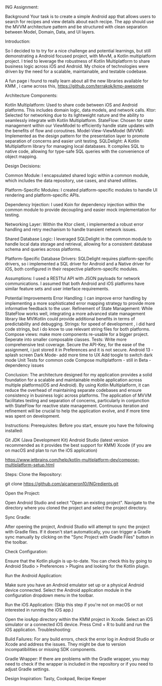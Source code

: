 ING Assignment:

Background
Your task is to create a simple Android app that allows users to search for recipes and view 
details about each recipe. The app should use the MVVM architecture pattern and be 
structured with clean separation between Model, Domain, Data, and UI layers.

Introduction:

So I decided to to try for a nice challenge and potential learnings, but still demonstrating a
Android focused project, with MvvM,  a Kotlin multiplatform project.
I tried to leverage the robustness of Kotlin Multiplatform to share business logic across iOS and Android.
My choice of technologies were driven by the need for a scalable, maintainable, and testable codebase.

A fun page i found to really learn about all the new libraries available for KMM , i came across this,
https://github.com/terrakok/kmp-awesome

Architecture Components:

Kotlin Multiplatform: Used to share code between iOS and Android platforms. This includes domain logic, data models, and network calls.
Ktor: Selected for networking due to its lightweight nature and the ability to seamlessly integrate with Kotlin Multiplatform.
StateFlow: Chosen for state management within our ViewModel to efficiently handle state updates with the benefits of flow and coroutines.
Model-View-ViewModel (MVVM): Implemented as the design pattern for the presentation layer to promote separation of concerns and easier unit testing.
SQLDelight: A Kotlin Multiplatform library for managing local databases. It compiles SQL to native code, allowing for type-safe SQL queries with the convenience of object mapping.

Design Decisions:

Common Module: I encapsulated shared logic within a common module, which includes the data repository, use cases, and shared utilities.

Platform-Specific Modules: I created platform-specific modules to handle UI rendering and platform-specific APIs.

Dependency Injection: I used Koin for dependency injection within the common module to provide decoupling and easier mock implementation for testing.

Networking Layer: Within the Ktor client, i implemented a robust error handling and retry mechanism to handle transient network issues.

Shared Database Logic: I leveraged SQLDelight in the common module to handle local data storage and retrieval, allowing for a consistent database schema and queries across platforms.

Platform-Specific Database Drivers: SQLDelight requires platform-specific drivers, so i implemented a SQL driver for Android and a Native driver for iOS, both configured in their respective platform-specific modules.

Assumptions:
I used a RESTful API with JSON payloads for network communications.
I assumed that both Android and iOS platforms have similar feature sets and user interface requirements.

Potential Improvements
Error Handling: I can improve error handling by implementing a more sophisticated error mapping strategy to provide more informative feedback to the user.
Refinement of State Management: While StateFlow works well, integrating a more advanced state management library like MVIKotlin could provide additional benefits in terms of predictability and debugging.
Strings: for speed of development , i did hard code strings, but i do know to use relevant string files for both platforms.
Compose views: make more components re-usable for a bigger project. Seperate into smaller composable classes.
Tests: Write more comprehensive test coverage.
Secure the API-Key, for the ease of the assignment, i just stored it in Preferences and it is not secure.
Android 13 - splash screen
Dark Mode- add more time to UX
Add toogle to switch dark mode
Unit Tests for common code
Compose multiplatform - still in Beta - dependency issues

Conclusion:
The architecture designed for my application provides a solid foundation for a scalable and maintainable mobile application across multiple platforms(iOS and Android). By using Kotlin Multiplatform, it can reduce the overhead of maintaining separate codebases and ensure consistency in business logic across platforms. 
The application of MVVM facilitates testing and separation of concerns, particularly in conjunction with StateFlow for reactive state management. Continuous iteration and refinement will be crucial to help the application evolve, and if more time was spent on development.

Instructions:
Prerequisites:
Before you start, ensure you have the following installed:

Git
JDK (Java Development Kit)
Android Studio (latest version recommended as it provides the best support for KMM)
Xcode (if you are on macOS and plan to run the iOS application)

https://www.jetbrains.com/help/kotlin-multiplatform-dev/compose-multiplatform-setup.html

Steps:
Clone the Repository:

git clone https://github.com/aicameron10/INGredients.git

Open the Project:

Open Android Studio and select "Open an existing project". Navigate to the directory where you cloned the project and select the project directory.

Sync Gradle:

After opening the project, Android Studio will attempt to sync the project with Gradle files. If it doesn't start automatically, you can trigger a Gradle sync manually by clicking on the "Sync Project with Gradle Files" button in the toolbar.

Check Configuration:

Ensure that the Kotlin plugin is up-to-date. You can check this by going to Android Studio > Preferences > Plugins and looking for the Kotlin plugin.

Run the Android Application:

Make sure you have an Android emulator set up or a physical Android device connected.
Select the Android application module in the configuration dropdown menu in the toolbar.

Run the iOS Application:
(Skip this step if you're not on macOS or not interested in running the iOS app.)

Open the iosApp directory within the KMM project in Xcode.
Select an iOS simulator or a connected iOS device.
Press Cmd + R to build and run the iOS application.
Troubleshooting:

Build Failures:
For any build errors, check the error log in Android Studio or Xcode and address the issues. They might be due to version incompatibilities or missing SDK components.

Gradle Wrapper:
If there are problems with the Gradle wrapper, you may need to check if the wrapper is included in the repository or if you need to adjust Gradle settings.

Design Inspiration:
Tasty, Cookpad, Recipe Keeper
